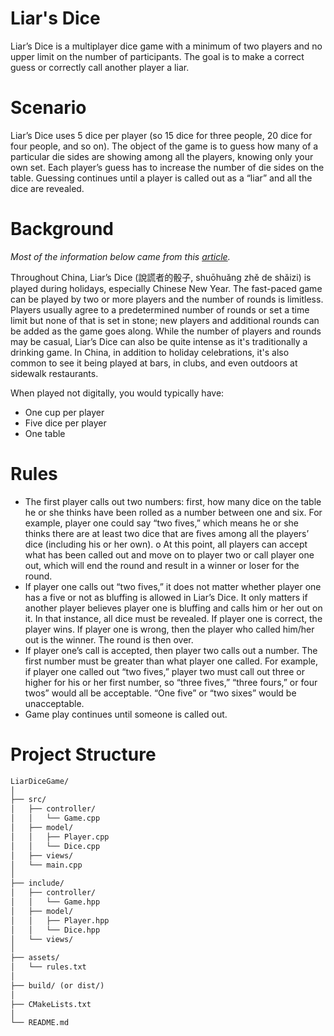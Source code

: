 # Liar's Dice
Liar’s Dice is a multiplayer dice game with a minimum of two players and no upper limit on the number
of participants. The goal is to make a correct guess or correctly call another player a liar.

# Scenario
Liar’s Dice uses 5 dice per player (so 15 dice for three people, 20 dice for four people, and so on). The object of the game is to guess how many of a particular die sides are showing among all the players, knowing only your own set. Each player’s guess has to increase the number of die sides on the table. Guessing continues until a player is called out as a “liar” and all the dice are revealed.

# Background
_Most of the information below came from this [article](https://www.thoughtco.com/how-to-play-liars-dice-687532)._

Throughout China, Liar’s Dice (說謊者的骰子, shuōhuǎng zhě de shǎizi) is played during holidays, especially Chinese New Year. The fast-paced game can be played by two or more players and the number of rounds is limitless. Players usually agree to a predetermined number of rounds or set a time limit but none of that is set in stone; new players and additional rounds can be added as the game goes along. While the number of players and rounds may be casual, Liar’s Dice can also be quite intense as it's traditionally a drinking game. In China, in addition to holiday celebrations, it's also common to see it being played at bars, in clubs, and even outdoors at sidewalk restaurants.

When played not digitally, you would typically have:
- One cup per player
- Five dice per player
- One table

# Rules
- The first player calls out two numbers: first, how many dice on the table he or she thinks have
been rolled as a number between one and six. For example, player one could say “two fives,”
which means he or she thinks there are at least two dice that are fives among all the players’
dice (including his or her own).
o At this point, all players can accept what has been called out and move on to player two
or call player one out, which will end the round and result in a winner or loser for the
round.
- If player one calls out “two fives,” it does not matter whether player one has a five or not as
bluffing is allowed in Liar’s Dice. It only matters if another player believes player one is bluffing
and calls him or her out on it. In that instance, all dice must be revealed. If player one is correct,
the player wins. If player one is wrong, then the player who called him/her out is the winner.
The round is then over.
- If player one’s call is accepted, then player two calls out a number. The first number must be
greater than what player one called. For example, if player one called out “two fives,” player
two must call out three or higher for his or her first number, so “three fives,” “three fours,” or
four twos” would all be acceptable. “One five” or “two sixes” would be unacceptable.
- Game play continues until someone is called out.

# Project Structure
```md
LiarDiceGame/
│
├── src/
│   ├── controller/
│   │   └── Game.cpp
│   ├── model/
│   │   ├── Player.cpp
│   │   └── Dice.cpp
│   ├── views/
│   └── main.cpp
│
├── include/
│   ├── controller/
│   │   └── Game.hpp
│   ├── model/
│   │   ├── Player.hpp
│   │   └── Dice.hpp
│   └── views/
│
├── assets/
│   └── rules.txt
│
├── build/ (or dist/)
│
├── CMakeLists.txt
│
└── README.md
```